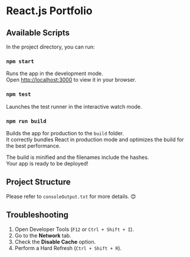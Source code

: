 # React.js Portfolio

## Available Scripts

In the project directory, you can run:

### `npm start`

Runs the app in the development mode.\
Open [http://localhost:3000](http://localhost:3000) to view it in your browser.

### `npm test`

Launches the test runner in the interactive watch mode.

### `npm run build`

Builds the app for production to the `build` folder.\
It correctly bundles React in production mode and optimizes the build for the best performance.

The build is minified and the filenames include the hashes.\
Your app is ready to be deployed!

## Project Structure

Please refer to `consoleOutput.txt` for more details. 😊

## Troubleshooting

1. Open Developer Tools (`F12` or `Ctrl + Shift + I`).
2. Go to the **Network** tab.
3. Check the **Disable Cache** option.
4. Perform a Hard Refresh (`Ctrl + Shift + R`).